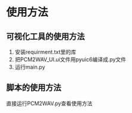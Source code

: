 # 使用方法
## 可视化工具的使用方法
1. 安装requirment.txt里的库
2. 把PCM2WAV_UI.ui文件用pyuic6编译成.py文件
3. 运行main.py

## 脚本的使用方法
直接运行PCM2WAV.py查看使用方法